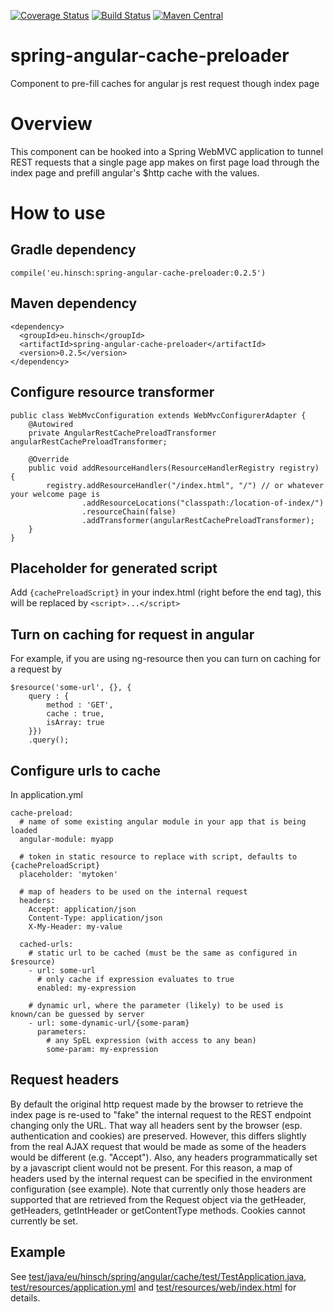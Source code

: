 [![Coverage Status](https://coveralls.io/repos/lukashinsch/spring-angular-cache-preloader/badge.svg?branch=master)](https://coveralls.io/r/lukashinsch/spring-angular-cache-preloader?branch=master)
[![Build Status](https://travis-ci.org/lukashinsch/spring-angular-cache-preloader.svg?branch=master)](https://travis-ci.org/lukashinsch/spring-angular-cache-preloader)
[![Maven Central](https://maven-badges.herokuapp.com/maven-central/eu.hinsch/spring-angular-cache-preloader/badge.svg)](https://maven-badges.herokuapp.com/maven-central/eu.hinsch/spring-angular-cache-preloader/)


# spring-angular-cache-preloader
Component to pre-fill caches for angular js rest request though index page

# Overview

This component can be hooked into a Spring WebMVC application to tunnel REST requests that a single page app makes on first page load through the index page and prefill angular's $http cache with the values.

# How to use

## Gradle dependency
```
compile('eu.hinsch:spring-angular-cache-preloader:0.2.5')
```

## Maven dependency
```
<dependency>
  <groupId>eu.hinsch</groupId>
  <artifactId>spring-angular-cache-preloader</artifactId>
  <version>0.2.5</version>
</dependency>
```

## Configure resource transformer
```
public class WebMvcConfiguration extends WebMvcConfigurerAdapter {
    @Autowired
    private AngularRestCachePreloadTransformer angularRestCachePreloadTransformer;

    @Override
    public void addResourceHandlers(ResourceHandlerRegistry registry) {
        registry.addResourceHandler("/index.html", "/") // or whatever your welcome page is
                .addResourceLocations("classpath:/location-of-index/")
                .resourceChain(false)
                .addTransformer(angularRestCachePreloadTransformer);
    }
}
```

## Placeholder for generated script
Add ```{cachePreloadScript}``` in your index.html (right before the </body> end tag), this will be replaced by ```<script>...</script>```

## Turn on caching for request in angular
For example, if you are using ng-resource then you can turn on caching for a request by
```
$resource('some-url', {}, {
    query : {
        method : 'GET',
        cache : true,
        isArray: true
    }})
    .query();
```

## Configure urls to cache
In application.yml
```
cache-preload:
  # name of some existing angular module in your app that is being loaded
  angular-module: myapp
  
  # token in static resource to replace with script, defaults to {cachePreloadScript}
  placeholder: 'mytoken'
  
  # map of headers to be used on the internal request
  headers:
    Accept: application/json
    Content-Type: application/json
    X-My-Header: my-value
  
  cached-urls:
    # static url to be cached (must be the same as configured in $resource)
    - url: some-url
      # only cache if expression evaluates to true
      enabled: my-expression
    
    # dynamic url, where the parameter (likely) to be used is known/can be guessed by server
    - url: some-dynamic-url/{some-param}
      parameters:
        # any SpEL expression (with access to any bean)
        some-param: my-expression
```

## Request headers
By default the original http request made by the browser to retrieve the index page is 
re-used to "fake" the internal request to the REST endpoint changing only the URL.
That way all headers sent by the browser (esp. authentication and cookies) are preserved.
However, this differs slightly from the real AJAX request that would be made as some of the headers would be different (e.g. "Accept"). 
Also, any headers programmatically set by a javascript client would not be present.
For this reason, a map of headers used by the internal request can be specified in the environment configuration (see example).
Note that currently only those headers are supported that are retrieved from the Request object via the getHeader, getHeaders, getIntHeader or getContentType methods. Cookies cannot currently be set.

## Example

See [test/java/eu/hinsch/spring/angular/cache/test/TestApplication.java](https://github.com/lukashinsch/spring-angular-cache-preloader/blob/master/src/test/java/eu/hinsch/spring/angular/cache/test/TestApplication.java),
[test/resources/application.yml](https://github.com/lukashinsch/spring-angular-cache-preloader/blob/master/src/test/resources/application.yml)
and [test/resources/web/index.html](https://github.com/lukashinsch/spring-angular-cache-preloader/blob/master/src/test/resources/web/index.html) for details.
